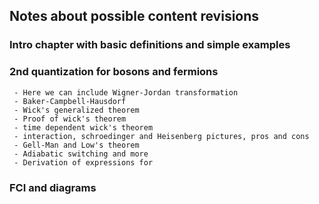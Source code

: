 ## Notes about possible content revisions

###  Intro chapter with basic definitions and simple examples
###  2nd quantization for bosons and fermions
     - Here we can include Wigner-Jordan transformation
     - Baker-Campbell-Hausdorf
     - Wick's generalized theorem
     - Proof of wick's theorem
     - time dependent wick's theorem
     - interaction, schroedinger and Heisenberg pictures, pros and cons
     - Gell-Man and Low's theorem
     - Adiabatic switching and more
     - Derivation of expressions for 
### FCI and diagrams     